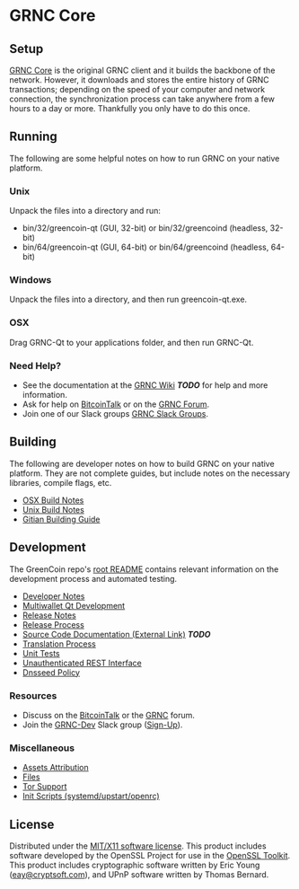 GRNC Core
=====================

Setup
---------------------
[GRNC Core](http://greencoin.org/wallet) is the original GRNC client and it builds the backbone of the network. However, it downloads and stores the entire history of GRNC transactions; depending on the speed of your computer and network connection, the synchronization process can take anywhere from a few hours to a day or more. Thankfully you only have to do this once.

Running
---------------------
The following are some helpful notes on how to run GRNC on your native platform.

### Unix

Unpack the files into a directory and run:

- bin/32/greencoin-qt (GUI, 32-bit) or bin/32/greencoind (headless, 32-bit)
- bin/64/greencoin-qt (GUI, 64-bit) or bin/64/greencoind (headless, 64-bit)

### Windows

Unpack the files into a directory, and then run greencoin-qt.exe.

### OSX

Drag GRNC-Qt to your applications folder, and then run GRNC-Qt.

### Need Help?

* See the documentation at the [GRNC Wiki](https://en.bitcoin.it/wiki/Main_Page) ***TODO***
for help and more information.
* Ask for help on [BitcoinTalk](https://bitcointalk.org/index.php?topic=1262920.0) or on the [GRNC Forum](http://forum.greencoin.org/).
* Join one of our Slack groups [GRNC Slack Groups](https://greencoin.org/slack-logins/).

Building
---------------------
The following are developer notes on how to build GRNC on your native platform. They are not complete guides, but include notes on the necessary libraries, compile flags, etc.

- [OSX Build Notes](build-osx.md)
- [Unix Build Notes](build-unix.md)
- [Gitian Building Guide](gitian-building.md)

Development
---------------------
The GreenCoin repo's [root README](https://github.com/GRNC-Project/GRNC/blob/master/README.md) contains relevant information on the development process and automated testing.

- [Developer Notes](developer-notes.md)
- [Multiwallet Qt Development](multiwallet-qt.md)
- [Release Notes](release-notes.md)
- [Release Process](release-process.md)
- [Source Code Documentation (External Link)](https://dev.visucore.com/bitcoin/doxygen/) ***TODO***
- [Translation Process](translation_process.md)
- [Unit Tests](unit-tests.md)
- [Unauthenticated REST Interface](REST-interface.md)
- [Dnsseed Policy](dnsseed-policy.md)

### Resources

* Discuss on the [BitcoinTalk](https://bitcointalk.org/index.php?topic=1262920.0) or the [GRNC](http://forum.greencoin.org/) forum.
* Join the [GRNC-Dev](https://greencoin-dev.slack.com/) Slack group ([Sign-Up](https://greencoin-dev.herokuapp.com/)).

### Miscellaneous
- [Assets Attribution](assets-attribution.md)
- [Files](files.md)
- [Tor Support](tor.md)
- [Init Scripts (systemd/upstart/openrc)](init.md)

License
---------------------
Distributed under the [MIT/X11 software license](http://www.opensource.org/licenses/mit-license.php).
This product includes software developed by the OpenSSL Project for use in the [OpenSSL Toolkit](https://www.openssl.org/). This product includes
cryptographic software written by Eric Young ([eay@cryptsoft.com](mailto:eay@cryptsoft.com)), and UPnP software written by Thomas Bernard.
